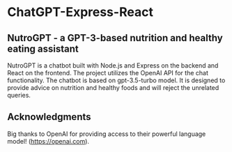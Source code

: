 # ChatGPT-Express-React
## NutroGPT - a GPT-3-based nutrition and healthy eating assistant
NutroGPT is a chatbot built with Node.js and Express on the backend and React on the frontend. The project utilizes the OpenAI API for the chat functionality. The chatbot is based on gpt-3.5-turbo model. It is designed to provide advice on nutrition and healthy foods and will reject the unrelated queries. 
## Acknowledgments
Big thanks to OpenAI for providing access to their powerful language model! (https://openai.com).